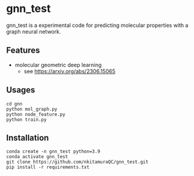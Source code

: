 # gnn_test
gnn_test is a experimental code for predicting molecular properties with a graph neural network.

## Features
- molecular geometric deep learning
  - see https://arxiv.org/abs/2306.15065

## Usages

```shell
cd gnn
python mol_graph.py
python node_feature.py
python train.py
```

## Installation

```shell
conda create -n gnn_test python=3.9
conda activate gnn_test
git clone https://github.com/nkitamuraQC/gnn_test.git
pip install -r requirements.txt
```
